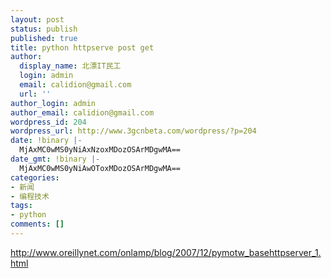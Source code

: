 ```yaml
---
layout: post
status: publish
published: true
title: python httpserve post get
author:
  display_name: 北漂IT民工
  login: admin
  email: calidion@gmail.com
  url: ''
author_login: admin
author_email: calidion@gmail.com
wordpress_id: 204
wordpress_url: http://www.3gcnbeta.com/wordpress/?p=204
date: !binary |-
  MjAxMC0wMS0yNiAxNzoxMDozOSArMDgwMA==
date_gmt: !binary |-
  MjAxMC0wMS0yNiAwOToxMDozOSArMDgwMA==
categories:
- 新闻
- 编程技术
tags:
- python
comments: []
---
```

<p><a href="http://www.oreillynet.com/onlamp/blog/2007/12/pymotw_basehttpserver_1.html">http://www.oreillynet.com/onlamp/blog/2007/12/pymotw_basehttpserver_1.html</a></p>
